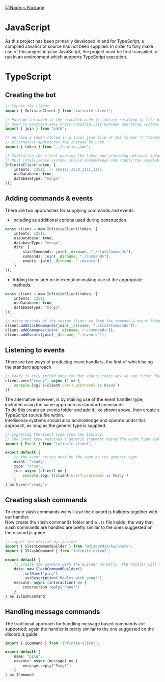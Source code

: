 [![Node.js Package](https://github.com/Infinite-Fansub/Infinite-Client/actions/workflows/publish.yml/badge.svg)](https://github.com/Infinite-Fansub/Infinite-Client/actions/workflows/publish.yml)

# JavaScript

As this project has been primarily developed in and for TypeScript, a compiled JavaScript source has not been supplied. In order to fully make use of this project in plain JavaScript, the project must be first transpiled, or run in an environment which supports TypeScript execution.

# TypeScript

## Creating the bot
```ts
// Import the client
import { InfiniteClient } from "infinite-client";

// Package included in the standard node.js library relating to file directories.
// Used to maintain easy cross compatibility between operating systems.
import { join } from "path";

// We have a token stored in a local json file of the format *{ "token": "your-token" }*
// Alternative approaches may instead be used.
import { token } from "../config.json";

// Initialise the client passing the token and providing optional information.
// Most intellisense systems should acknowledge and supply the available options.
InfiniteClient(token, {
    intents: 32511, // 0b0111_1110_1111_1111
    useDatabase: true,
    databaseType: "mongo"
});
```

## Adding commands & events

There are two approaches for supplying commands and events:
- Including as additional options used during construction.
```ts
const client = new InfiniteClient(token, {
    intents: 32511,
    useDatabase: true,
    databaseType: "mongo",
    dirs: {
        slashCommands: join(__dirname, "./slashCommands"),
        commands: join(__dirname, "./commands"),
        events: join(__dirname, "./events")
    }
});
```
- Adding them later on in execution making use of the appropriate methods.
```ts
const client = new InfiniteClient(token, {
    intents: 32511,
    useDatabase: true,
    databaseType: "mongo"
});

// using methods of the custom client to load the command & event folders
client.addSlashCommands(join(__dirname, "./slashCommands"));
client.addCommands(join(__dirname, "./commands"));
client.addEvents(join(__dirname, "./events"));
```

## Listening to events

There are two ways of producing event handlers, the first of which being the standard approach.
```ts
// ready is only emited once the bot starts thats why we use "once" here instead of "on"
client.once("ready", async () => {
    console.log(`${client.user?.username} is Ready`)
})
```
The alternative however, is by making use of the event handler type, included using the same approach as standard commands.\
To do this create an events folder and add it like shown above, then create a TypeScript source file within.\
Intellisense systems should also acknowledge and operate under this approach, as long as the generic type is supplied.
```ts
// Importing the Event type from the library.
// The Event type requires 1 generic argument being the event type you wish to handle.
import { Event } from "infinite-client";

export default {
    // the event string must be the same as the generic type.
    event: "ready",
    type: "once",
    run: async (client) => {
        console.log(`${client.user?.username} is Ready`)
    }
} as Event<"ready">
```

## Creating slash commands
To create slash commands we will use the discord.js builders together with our handler.\
Now create the slash commands folder and a `.ts` file inside, the way that slash commands are handled are pretty similar to the ones suggested on the discord.js guide
```ts
// import the oficial djs builder
import { SlashCommandBuilder } from "@discordjs/builders";
import { ISlashCommand } from "infinite-client";

export default {
    // create the command with the builder normally, the handler will take of everything
    data: new SlashCommandBuilder()
        .setName("ping")
        .setDescription("Replys with pong!"),
    execute: async (interaction) => {
        interaction.reply("Pong!")
    }
} as ISlashCommand
```

## Handling message commands
The traditional approach for handling message based commands are supported; again the handler is pretty similar to the one suggested on the discord.js guide.
```ts
import { ICommand } from "infinite-client";

export default {
    name: "ping",
    execute: async (message) => {
        message.reply("Pong!")
    }
} as ICommand
```
